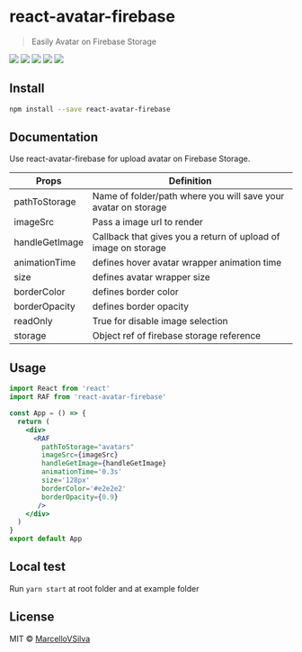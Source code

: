 # react-avatar-firebase

> Easily Avatar on Firebase Storage


[![](https://img.shields.io/npm/v/react-avatar-firebase.svg)](https://www.npmjs.com/package/react-avatar-firebase) [![](https://img.shields.io/badge/code_style-standard-brightgreen.svg)](https://standardjs.com)
![](https://img.shields.io/david/peer/MarcelloVSilva/react-avatar-firebase)
![](https://img.shields.io/bundlephobia/min/react-avatar-firebase)
![](https://img.shields.io/david/dev/MarcelloVSilva/react-avatar-firebase)
## Install

```bash
npm install --save react-avatar-firebase
```

## Documentation
Use react-avatar-firebase for upload avatar on Firebase Storage.

| Props  |  Definition |
| ------------ | ------------ |
| pathToStorage  |  Name of folder/path where you will save your avatar on storage |
| imageSrc |  Pass a image url to render |
| handleGetImage | Callback that gives you a return of upload of image on storage |
| animationTime | defines hover avatar wrapper animation time |
| size | defines avatar wrapper size |
| borderColor | defines border color |
| borderOpacity | defines border opacity |
| readOnly | True for disable image selection  |
| storage | Object ref of firebase storage reference  |

## Usage

```jsx
import React from 'react'
import RAF from 'react-avatar-firebase'

const App = () => {
  return (
    <div>
      <RAF
        pathToStorage="avatars"
        imageSrc={imageSrc}
        handleGetImage={handleGetImage}
        animationTime='0.3s'
        size='128px'
        borderColor='#e2e2e2'
        borderOpacity={0.9}
       />
    </div>
  )
}
export default App
```

## Local test

Run `yarn start` at root folder and at example folder

## License

MIT © [MarcelloVSilva](https://github.com/MarcelloVSilva)